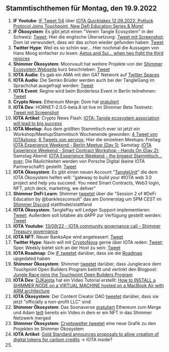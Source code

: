 ## Stammtischthemen für Montag, den 19.9.2022

1. **IF Youtube**: [IF Tweet 1/4](https://twitter.com/iota/status/1569249577219330054?s=20&t=iUPnLNmJEF7i-4n6CTdP5g) über [IOTA Quicktakes 12.09.2022: Potluck Protocol Joins Touchpoint, New Defi Education Series & More!](https://www.youtube.com/watch?v=ZwyTP5bvpAw)
2. **IF Ökosystem**: Es gibt jetzt einen "Verein Tangle Ecosystem" in der Schweiz: [Tweet](https://twitter.com/GM__INV/status/1569542003582435334?s=20&t=iUPnLNmJEF7i-4n6CTdP5g); Hier die englische Übersetzung: [Tweet mit Screenshot](https://twitter.com/Vrom14286662/status/1569620599697195009?s=20&t=ws6Zr_mGtzl_ryLi-WcNpw); Dom ist verwundert, dass wir das schon wieder gefunden haben: [Tweet](https://twitter.com/DomSchiener/status/1569584287258935298?s=20&t=ws6Zr_mGtzl_ryLi-WcNpw)
3. **Twitter Hype**: Weil es so schön war... Hier nochmal die Aussagen von Hans Moog einfacher zu lesen: [Aptos and Sui... when two fight the third rejoices](https://threadreaderapp.com/thread/1569154646320599043.html)
4. **Shimmer Ökosystem**: Moonvault hat weitere Projekte von der [Shimmer Ecosystem Webseite](https://shimmer.network/ecosystem) kurz beschrieben: [Tweet](https://twitter.com/Moon_Vault_News/status/1569568983850041345?s=20&t=ws6Zr_mGtzl_ryLi-WcNpw)
5. **IOTA Audio**: Es gab ein AMA mit den GAT Network auf [Twitter Spaces](https://twitter.com/gat_network/status/1568161823165145088?s=20&t=ws6Zr_mGtzl_ryLi-WcNpw)
6. **IOTA Audio**: Die Semko Brüder werden auch bei der TangleGang im Sprachchat ausgefragt werden: [Tweet](https://twitter.com/GangTangleTalk/status/1569341307927281664?s=20&t=ws6Zr_mGtzl_ryLi-WcNpw)
7. **IOTA Event**: Regine wird beim Borderless Event in Berlin teilnehmen: [Tweet](https://twitter.com/EventBorderless/status/1569340377462673410?s=20&t=ws6Zr_mGtzl_ryLi-WcNpw)
8. **Crypto News**: Ethereum Merge: Dom hat [gratuliert](https://twitter.com/DomSchiener/status/1570305941559468033?s=20&t=Y4CvOosw5k7hCX36niQofw)
9. **IOTA Dev**: HORNET-2.0.0-beta.8 ist live im Shimmer Beta Testnetz: [Tweet mit Screenshot](https://twitter.com/Vrom14286662/status/1569666360636051456?s=20&t=WRswbnc7Hz52SwGihPYguQ)
10. **IOTA Artikel**: Crypto News Flash: [IOTA: Tangle ecosystem association will lead to big success](https://www.crypto-news-flash.com/iota-tangle-ecosystem-association-will-lead-to-big-success/)
11. **IOTA Meetup**: Aus dem größten Stammtisch ever ist jetzt ein Workshop/Meetup/Stammtisch Wochenende geworden: [4 Tweet von IOTAshops](https://twitter.com/iotashop/status/1569626991397158918?s=20&t=pY0iXQguCijbh_UbE6TO6g); [8 Tweets von servrox](https://twitter.com/servrox/status/1569626212099579904?s=20&t=pY0iXQguCijbh_UbE6TO6g); Hier die einzelnen Meetups: Freitag: [IOTA Experience Weekend - Berlin Meetup (Day 1)](https://www.meetup.com/de-DE/iota-meetup-workshop/events/288330324/); Samstag: [IOTA Experience Weekend - Smart Contract Workshop - Hands On (Day 2)](https://www.meetup.com/de-DE/iota-meetup-workshop/events/288268725/); Samstag Abend: [IOTA Experience Weekend - the biggest Stammtisch… ever](https://www.meetup.com/de-DE/iota-meetup-workshop/events/287621650/); Die Räulichkeiten werden von Porsche Digital (keine IOTA Partnerschaft!) gestellt: [Tweet](https://twitter.com/servrox/status/1569626225345286144?s=20&t=ws6Zr_mGtzl_ryLi-WcNpw)
12. **IOTA Ökosystem**: Es gibt einen neuen Account "[TangleUnit](https://twitter.com/TangleUnit)" die dem IOTA Ökosystem helfen will: "gateway to build your #IOTA web 3.0 project and help you succeed. You need Smart Contracts, Web3 login, NFT, pitch deck, marketing, we deliver"
13. **Shimmer DeFi Learn**: Shimmer [tweetet](https://twitter.com/shimmernet/status/1569717553420816387?s=20&t=PWy5lNzMD2eySU2ubNqQvw) über die "Session 2 of #DeFi Education by @banklessconsult" das am Donnerstag um 5PM CEST im [Shimmer Discord](https://discord.shimmer.network) stattfindet/stattfand 
14. **IOTA Ökosystem**: TanglePay will Ledger Support implementieren: [Tweet](https://twitter.com/tanglepaycom/status/1569908037611319296?s=20&t=PWy5lNzMD2eySU2ubNqQvw); Außerdem soll Iotabee als dAPP zur Verfügung gestellt werden: [Tweet](https://twitter.com/tanglepaycom/status/1569908261637492739?s=20&t=PWy5lNzMD2eySU2ubNqQvw)
15. **IOTA Youtube**: [13/09/22 - IOTA community governance call - Shimmer Treasury governance](https://www.youtube.com/watch?v=g8oUjEdQgis)
16. **IOTA NFT**: Neuer BanksApe wird angeteasert: [Tweet](https://twitter.com/MirumLabs/status/1569940795586936834?s=20&t=PWy5lNzMD2eySU2ubNqQvw)
17. **Twitter Hype**: Navin will mit [CryptoNova](https://twitter.com/CryptoGirlNova) gerne über IOTA reden: [Tweet](https://twitter.com/navinram999/status/1569659490676494337?s=20&t=oHPmg0XQFpbiITGC3t3a6g); Spec Weekly bietet sich an der Host zu sein: [Tweet](https://twitter.com/SpecWeekly/status/1569858281199534080?s=20&t=oHPmg0XQFpbiITGC3t3a6g)
18. **IOTA Roadmap**: Die [IF tweetet](https://twitter.com/iota/status/1570032646276935681?s=20&t=zTgxH6cD7zqSd8TIUWPyGg) darüber, dass sie die [Roadmap](https://roadmap.iota.org/) upgedated haben
19. **Shimmer Ökosystem**: Shimmer [tweetet](https://twitter.com/shimmernet/status/1570036207400239104?s=20&t=F6Vxmr9z5J_Z9TPABh5AqQ) darüber, dass Junglerace dem Touchpoint Open Builders Program beitritt und verlinkt den Blogpost: [Jungle Race joins the Touchpoint Open Builders Program](https://blog.shimmer.network/junglerace-joins-touchpoint-openbuilders/)
20. **IOTA Dev**: [DJKaiota](https://twitter.com/dj_kaiota/status/1570024740621787137?s=20&t=4MkzijzB5RaiKH6p-M5-4g) hat ein Video Tutorial erstellt: [How to INSTALL a SHIMMER NODE on a VIRTUAL MACHINE hosted on a MacBook Air with ARM architecture](https://www.youtube.com/watch?app=desktop&v=11RMYvnxa6s)
21. **IOTA Ökosystem**: Der Content Creator DAO [tweetet](https://twitter.com/IOTAcontentDAO/status/1570005725845540864?s=20&t=4MkzijzB5RaiKH6p-M5-4g) darüber, dass sie jetzt "officially a non-profit LLC" sind
22. **Shimmer Ökosystem**: Das Soonaverse [gratuliert](https://twitter.com/soon_labs/status/1570307953101774850?s=20&t=Y4CvOosw5k7hCX36niQofw) Ethereum zum Merge und Adam [teilt](https://twitter.com/adam_unchained/status/1570295201310347265?s=20&t=Y4CvOosw5k7hCX36niQofw) bereits ein Video in dem er ein NFT in das Shimmer Netzwerk merged
23. **Shimmer Ökosystem**: [Cryptowelter tweetet](https://twitter.com/cryptowelter/status/1570124401969975296) eine neue Grafik zu den Projekten im Shimmer Ökosystem
24. **IOTA Artikel**: [Gold Standard announces proposals to allow creation of digital tokens for carbon credits](https://www.goldstandard.org/blog-item/gold-standard-announces-proposals-allow-creation-digital-tokens-carbon-credits) -> IOTA inside?
25. 






